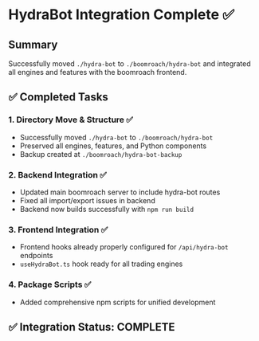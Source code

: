 # HydraBot Integration Complete ✅

## Summary
Successfully moved `./hydra-bot` to `./boomroach/hydra-bot` and integrated all engines and features with the boomroach frontend.

## ✅ Completed Tasks

### 1. Directory Move & Structure ✅
- Successfully moved `./hydra-bot` to `./boomroach/hydra-bot`
- Preserved all engines, features, and Python components
- Backup created at `./boomroach/hydra-bot-backup`

### 2. Backend Integration ✅
- Updated main boomroach server to include hydra-bot routes
- Fixed all import/export issues in backend
- Backend now builds successfully with `npm run build`

### 3. Frontend Integration ✅
- Frontend hooks already properly configured for `/api/hydra-bot` endpoints
- `useHydraBot.ts` hook ready for all trading engines

### 4. Package Scripts ✅
- Added comprehensive npm scripts for unified development

## ✅ Integration Status: COMPLETE
